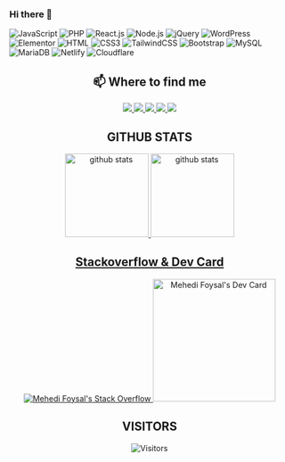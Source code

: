 ### Hi there 👋

![JavaScript](https://img.shields.io/badge/JavaScript-F7DF1E?style=flat-square&logo=javascript&logoColor=black)
![PHP](https://img.shields.io/badge/PHP-777BB4?style=flat-square&logo=php&logoColor=white)
![React.js](https://img.shields.io/badge/React.js-0081CB?style=flat-square&logo=react&logoColor=61DAFB)
![Node.js](https://img.shields.io/badge/Node.js-43853D?style=flat-square&logo=node.js&logoColor=white)
![jQuery](https://img.shields.io/badge/jQuery-0769AD?style=flat-square&logo=jquery&logoColor=white)
![WordPress](https://img.shields.io/badge/Wordpress-21759B?style=flat-square&logo=wordpress&logoColor=white)
![Elementor](https://img.shields.io/badge/Elementor-9146FF?style=flat-square&logo=elementor&logoColor=white)
![HTML](https://img.shields.io/badge/HTML5-E34F26?style=flat-square&logo=html5&logoColor=white)
![CSS3](https://img.shields.io/badge/CSS3-1572B6?style=flat-square&logo=css3&logoColor=white)
![TailwindCSS](https://img.shields.io/badge/Tailwind_CSS-38B2AC?style=flat-square&logo=tailwind-css&logoColor=white)
![Bootstrap](https://img.shields.io/badge/Bootstrap-563D7C?style=flat-square&logo=bootstrap&logoColor=white)
![MySQL](https://img.shields.io/badge/MySQL-005C84?style=flat-square&logo=mysql&logoColor=white)
![MariaDB](https://img.shields.io/badge/MariaDB-003545?style=flat-square&logo=mariadb&logoColor=white)
![Netlify](https://img.shields.io/badge/Netlify-00C7B7?style=flat-square&logo=netlify&logoColor=white)
![Cloudflare](https://img.shields.io/badge/Cloudflare-F38020?style=flat-square&logo=Cloudflare&logoColor=white)

<h2 align="center">📫 Where to find me</h2>
<p align="center">
    <a title="Facebook" href="https://www.facebook.com/mehedi.890/">
        <img src="https://img.shields.io/badge/-Mehedi%20Foysal-%233b5998?style=flat-square&logo=Facebook&logoColor=ffffff" />
    </a>
    <a title="LinkedIn" href="https://www.linkedin.com/in/mehedifoysal8/">
        <img src="https://img.shields.io/badge/-Mehedi%20Foysal-%230e76a8?style=flat-square&logo=Linkedin&logoColor=ffffff" />
    </a>
    <a title="Instagram" href="https://www.instagram.com/mehedi_foysal/">
        <img src="https://img.shields.io/badge/-Mehedi%20Foysal-%233f729b?style=flat-square&logo=instagram&logoColor=ffffff" />
    </a>
    <a title="Twitter" href="https://twitter.com/mehedifoysal15">
        <img src="https://img.shields.io/badge/-Mehedi%20Foysal-%2300acee?style=flat-square&logo=twitter&logoColor=ffffff" />
    </a>
    <a title="Gitlab" href="https://gitlab.com/mehedifoysal8">
        <img src="https://img.shields.io/badge/-Mehedi%20Foysal-%231a3f8b?style=flat-square&logo=gitlab&logoColor=#1a3f8b&logoColor=ffffff" />
    </a>

</p>

<h2 align="center"> GITHUB STATS </h2>
<div align="center">
    <a href="https://github.com/mehedifoysal" >
        <img height="150em" title="github stats" src="https://github-readme-stats.vercel.app/api?username=mehedifoysal&show_icons=true&theme=tokyonight&include_all_commits=true&count_private=true"/>
        <img height="150em" title="github stats" src="https://github-readme-stats.vercel.app/api/top-langs/?username=mehedifoysal&layout=compact&langs_count=7&theme=tokyonight"/>
</div>

<!--
![github contribution grid snake animation](https://raw.githubusercontent.com/mehedifoysal/mehedifoysal/output/github-contribution-grid-snake.svg#gh-light-mode-only)
-->

<h2 align="center"> Stackoverflow & Dev Card </h2>
<p align="center">
  <a href="https://stackoverflow.com/users/14949565/mehedi-foysal">
  <img title="Mehedi Foysal's Stack Overflow" src="https://github-readme-stackoverflow.vercel.app/?userID=14949565&theme=dark" />
  </a>
  <a href="https://app.daily.dev/mehedifoysal"><img src="https://api.daily.dev/devcards/5f0dc044be2c455ca82587c7e331e0eb.png?r=tse" width="220" alt="Mehedi Foysal's Dev Card"/></a>
</p>

<h2 align="center"> VISITORS </h2>
<p align="center">
    <img title="Visitors" src="https://visitor-badge.glitch.me/badge?page_id=mehedifoysal" />
</p>

<!--
**mehedifoysal/mehedifoysal** is a ✨ _special_ ✨ repository because its `README.md` (this file) appears on your GitHub profile.

Here are some ideas to get you started:

- 🔭 I’m currently working on ...
- 🌱 I’m currently learning ...
- 👯 I’m looking to collaborate on ...
- 🤔 I’m looking for help with ...
- 💬 Ask me about ...
- 📫 How to reach me: ...
- 😄 Pronouns: ...
- ⚡ Fun fact: ...
-->
